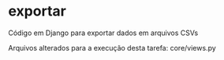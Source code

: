 # exportar
Código em Django para exportar dados em arquivos CSVs

Arquivos alterados para a execução desta tarefa:
core/views.py
